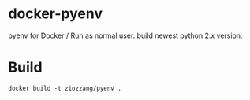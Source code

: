 # docker-pyenv

pyenv for Docker / Run as normal user.
build newest python 2.x version.

# Build

```
docker build -t ziozzang/pyenv .
```



